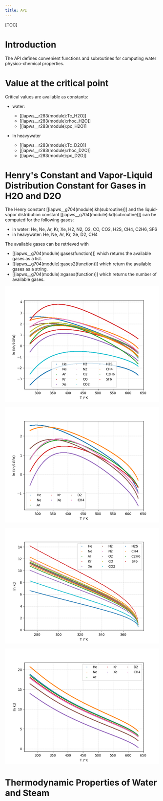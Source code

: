 ```yaml
---
title: API
---
```

[TOC]


# Introduction

The API defines convenient functions and subroutines for computing water physico-chemical properties. 


# Value at the critical point

Critical values are available as constants:

 * water:
    * [[iapws__r283(module):Tc_H2O]]
    * [[iapws__r283(module):rhoc_H2O]]
    * [[iapws__r283(module):pc_H2O]]

 * In heavywater
    * [[iapws__r283(module):Tc_D2O]]
    * [[iapws__r283(module):rhoc_D2O]]
    * [[iapws__r283(module):pc_D2O]]


# Henry's Constant and Vapor-Liquid Distribution Constant for Gases in H2O and D2O

The Henry constant [[iapws__g704(module):kh(subroutine)]] and 
the liquid-vapor distribution constant [[iapws__g704(module):kd(subroutine)]] can be computed for the following gases:

 * in water: He, Ne, Ar, Kr, Xe, H2, N2, O2, CO, CO2, H2S, CH4, C2H6, SF6
 * in heavywater: He, Ne, Ar, Kr, Xe, D2, CH4

The available gases can be retrieved with

 * [[iapws__g704(module):gases(function)]] which returns the available gases as a list.
 * [[iapws__g704(module):gases2(function)]] which return the available gases as a string.
 * [[iapws__g704(module):ngases(function)]] which returns the number of available gases.

![kh_H2O](../../media/g704-kh_H2O.png)

![kh_D2O](../../media/g704-kh_D2O.png)

![kd_H2O](../../media/g704-kd_H2O.png)

![kd_D2O](../../media/g704-kd_D2O.png)


# Thermodynamic Properties of Water and Steam
